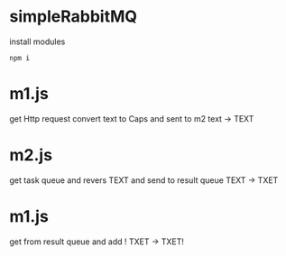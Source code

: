 # simpleRabbitMQ


install modules
```
npm i
```

# m1.js 
get Http request convert text to Caps and sent to m2
text -> TEXT


# m2.js 
get task queue and revers TEXT and send to result queue
TEXT -> TXET


# m1.js 
get from result queue  and add !
TXET -> TXET!

